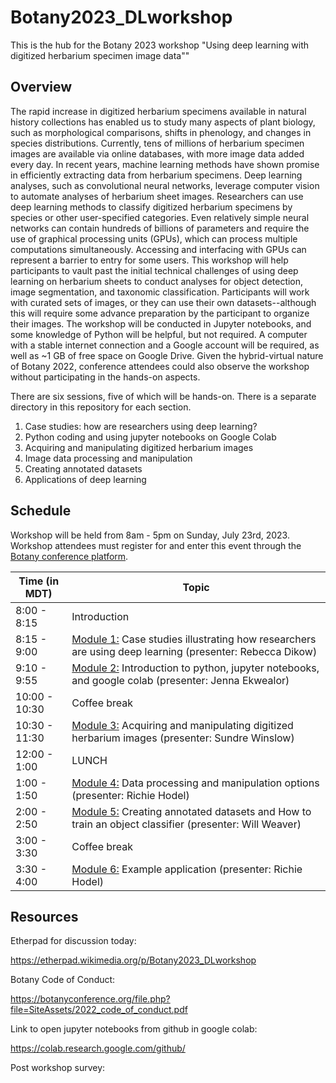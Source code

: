 # Botany2023_DLworkshop
This is the hub for the Botany 2023 workshop "Using deep learning with digitized herbarium specimen image data""

## Overview

The rapid increase in digitized herbarium specimens available in natural history collections has enabled us to study many aspects of plant biology, such as morphological comparisons, shifts in phenology, and changes in species distributions. Currently, tens of millions of herbarium specimen images are available via online databases, with more image data added every day. In recent years, machine learning methods have shown promise in efficiently extracting data from herbarium specimens. Deep learning analyses, such as convolutional neural networks, leverage computer vision to automate analyses of herbarium sheet images. Researchers can use deep learning methods to classify digitized herbarium specimens by species or other user-specified categories. Even relatively simple neural networks can contain hundreds of billions of parameters and require the use of graphical processing units (GPUs), which can process multiple computations simultaneously. Accessing and interfacing with GPUs can represent a barrier to entry for some users. This workshop will help participants to vault past the initial technical challenges of using deep learning on herbarium sheets to conduct analyses for object detection, image segmentation, and taxonomic classification. Participants will work with curated sets of images, or they can use their own datasets--although this will require some advance preparation by the participant to organize their images. The workshop will be conducted in Jupyter notebooks, and some knowledge of Python will be helpful, but not required. A computer with a stable internet connection and a Google account will be required, as well as ~1 GB of free space on Google Drive. Given the hybrid-virtual nature of Botany 2022, conference attendees could also observe the workshop without participating in the hands-on aspects.

There are six sessions, five of which will be hands-on. There is a separate directory in this repository for each section.
1. Case studies: how are researchers using deep learning?
2. Python coding and using jupyter notebooks on Google Colab
3. Acquiring and manipulating digitized herbarium images
4. Image data processing and manipulation
5. Creating annotated datasets
6. Applications of deep learning

## Schedule
Workshop will be held from 8am - 5pm on Sunday, July 23rd, 2023. Workshop attendees must register for and enter this event through the [Botany conference platform](https://botanyconference.org/).

|  Time (in MDT)  | Topic |
| ----- | ----- |
|  8:00 -  8:15 | Introduction |
|  8:15 - 9:00  | [Module 1:](1_case_studies) Case studies illustrating how researchers are using deep learning (presenter: Rebecca Dikow) |
|  9:10 - 9:55  | [Module 2:](2_jupyter_on_colab) Introduction to python, jupyter notebooks, and google colab (presenter: Jenna Ekwealor) |
| 10:00 - 10:30 | Coffee break |
| 10:30 - 11:30 | [Module 3:](3_image_acquisition) Acquiring and manipulating digitized herbarium images (presenter: Sundre Winslow) |
| 12:00 - 1:00  | LUNCH |
|  1:00 - 1:50  | [Module 4:](4_data_processing) Data processing and manipulation options (presenter: Richie Hodel) |
|  2:00 - 2:50  | [Module 5:](5_create_annotated_datasets) Creating annotated datasets and How to train an object classifier (presenter: Will Weaver) |
|  3:00 - 3:30  | Coffee break |
|  3:30 - 4:00  | [Module 6:](6_example_application) Example application (presenter: Richie Hodel) |


## Resources

Etherpad for discussion today:

https://etherpad.wikimedia.org/p/Botany2023_DLworkshop

Botany Code of Conduct:

https://botanyconference.org/file.php?file=SiteAssets/2022_code_of_conduct.pdf

Link to open jupyter notebooks from github in google colab:

https://colab.research.google.com/github/

Post workshop survey:



